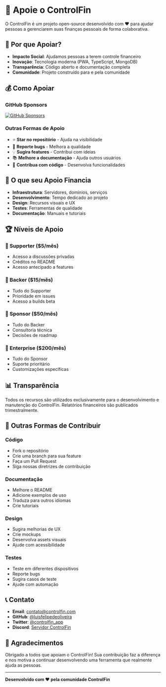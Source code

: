 # 💖 Apoie o ControlFin

O ControlFin é um projeto open-source desenvolvido com ❤️ para ajudar pessoas a gerenciarem suas finanças pessoais de forma colaborativa.

## 🚀 Por que Apoiar?

- **Impacto Social**: Ajudamos pessoas a terem controle financeiro
- **Inovação**: Tecnologia moderna (PWA, TypeScript, MongoDB)
- **Transparência**: Código aberto e documentação completa
- **Comunidade**: Projeto construído para e pela comunidade

## 💰 Como Apoiar

### GitHub Sponsors
[![GitHub Sponsors](https://img.shields.io/github/sponsors/luisfelipedeoliveira?style=for-the-badge&logo=github&logoColor=white)](https://github.com/sponsors/luisfelipedeoliveira)

### Outras Formas de Apoio
- ⭐ **Star no repositório** - Ajuda na visibilidade
- 🐛 **Reporte bugs** - Melhora a qualidade
- 💡 **Sugira features** - Contribui com ideias
- 📚 **Melhore a documentação** - Ajuda outros usuários
- 🔧 **Contribua com código** - Desenvolva funcionalidades

## 🎯 O que seu Apoio Financia

- **Infraestrutura**: Servidores, domínios, serviços
- **Desenvolvimento**: Tempo dedicado ao projeto
- **Design**: Recursos visuais e UX
- **Testes**: Ferramentas de qualidade
- **Documentação**: Manuais e tutoriais

## 🏆 Níveis de Apoio

### 🌟 Supporter ($5/mês)
- Acesso a discussões privadas
- Créditos no README
- Acesso antecipado a features

### 🚀 Backer ($15/mês)
- Tudo do Supporter
- Prioridade em issues
- Acesso a builds beta

### 💎 Sponsor ($50/mês)
- Tudo do Backer
- Consultoria técnica
- Decisões de roadmap

### 🏅 Enterprise ($200/mês)
- Tudo do Sponsor
- Suporte prioritário
- Customizações específicas

## 📊 Transparência

Todos os recursos são utilizados exclusivamente para o desenvolvimento e manutenção do ControlFin. Relatórios financeiros são publicados trimestralmente.

## 🤝 Outras Formas de Contribuir

### Código
- Fork o repositório
- Crie uma branch para sua feature
- Faça um Pull Request
- Siga nossas diretrizes de contribuição

### Documentação
- Melhore o README
- Adicione exemplos de uso
- Traduza para outros idiomas
- Crie tutoriais

### Design
- Sugira melhorias de UX
- Crie mockups
- Desenvolva assets visuais
- Ajude com acessibilidade

### Testes
- Teste em diferentes dispositivos
- Reporte bugs
- Sugira casos de teste
- Ajude com automação

## 📞 Contato

- **Email**: contato@controlfin.com
- **GitHub**: [@luisfelipedeoliveira](https://github.com/luisfelipedeoliveira)
- **Twitter**: [@controlfin_app](https://twitter.com/controlfin_app)
- **Discord**: [Servidor ControlFin](https://discord.gg/controlfin)

## 🙏 Agradecimentos

Obrigado a todos que apoiam o ControlFin! Sua contribuição faz a diferença e nos motiva a continuar desenvolvendo uma ferramenta que realmente ajuda as pessoas.

---

**Desenvolvido com ❤️ pela comunidade ControlFin**

